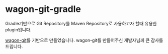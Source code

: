 wagon-git-gradle
================

Gradle기반으로 Git Repository를 Maven Repository로 사용하고자 할때 유용한 plugin입니다.

<a href='https://github.com/synergian/wagon-git'>wagon-git</a>를 기반으로 만들었습니다.
wagon-git를 만들어주신 개발자님께 큰 감사를 드립니다.
